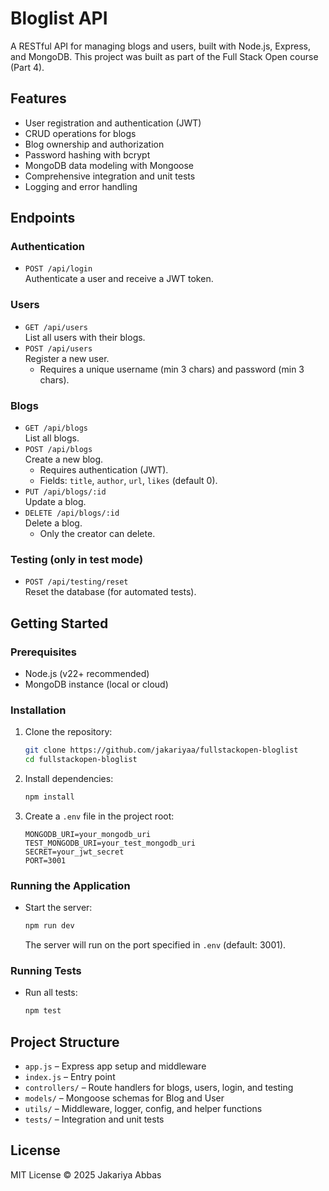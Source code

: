 # Bloglist API

A RESTful API for managing blogs and users, built with Node.js, Express, and MongoDB. This project was built as part of the Full Stack Open course (Part 4).

## Features

- User registration and authentication (JWT)
- CRUD operations for blogs
- Blog ownership and authorization
- Password hashing with bcrypt
- MongoDB data modeling with Mongoose
- Comprehensive integration and unit tests
- Logging and error handling

## Endpoints

### Authentication

- `POST /api/login`  
  Authenticate a user and receive a JWT token.

### Users

- `GET /api/users`  
  List all users with their blogs.
- `POST /api/users`  
  Register a new user.
  - Requires a unique username (min 3 chars) and password (min 3 chars).

### Blogs

- `GET /api/blogs`  
  List all blogs.
- `POST /api/blogs`  
  Create a new blog.
  - Requires authentication (JWT).
  - Fields: `title`, `author`, `url`, `likes` (default 0).
- `PUT /api/blogs/:id`  
  Update a blog.
- `DELETE /api/blogs/:id`  
  Delete a blog.
  - Only the creator can delete.

### Testing (only in test mode)

- `POST /api/testing/reset`  
  Reset the database (for automated tests).

## Getting Started

### Prerequisites

- Node.js (v22+ recommended)
- MongoDB instance (local or cloud)

### Installation

1. Clone the repository:

   ```sh
   git clone https://github.com/jakariyaa/fullstackopen-bloglist
   cd fullstackopen-bloglist
   ```

2. Install dependencies:

   ```sh
   npm install
   ```

3. Create a `.env` file in the project root:
   ```
   MONGODB_URI=your_mongodb_uri
   TEST_MONGODB_URI=your_test_mongodb_uri
   SECRET=your_jwt_secret
   PORT=3001
   ```

### Running the Application

- Start the server:
  ```sh
  npm run dev
  ```
  The server will run on the port specified in `.env` (default: 3001).

### Running Tests

- Run all tests:
  ```sh
  npm test
  ```

## Project Structure

- `app.js` – Express app setup and middleware
- `index.js` – Entry point
- `controllers/` – Route handlers for blogs, users, login, and testing
- `models/` – Mongoose schemas for Blog and User
- `utils/` – Middleware, logger, config, and helper functions
- `tests/` – Integration and unit tests

## License

MIT License © 2025 Jakariya Abbas
